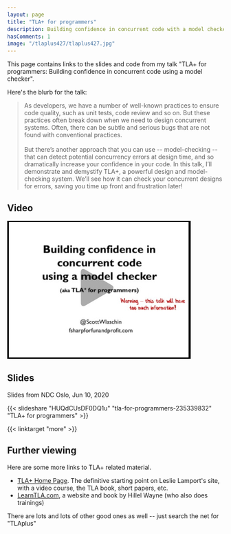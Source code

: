 ```yaml
---
layout: page
title: "TLA+ for programmers"
description: Building confidence in concurrent code with a model checker
hasComments: 1
image: "/tlaplus427/tlaplus427.jpg"
---
```


This page contains links to the slides and code from my talk "TLA+ for programmers: Building confidence in concurrent code using a model checker".

Here's the blurb for the talk:

> As developers, we have a number of well-known practices to ensure code quality,
> such as unit tests, code review and so on. But these practices often break down
> when we need to design concurrent systems. Often, there can be subtle and serious
> bugs that are not found with conventional practices.
> \
> \
> But there’s another approach that you can use -- model-checking -- that can detect
> potential concurrency errors at design time, and so dramatically increase your
> confidence in your code. In this talk, I’ll demonstrate and demystify TLA+,
> a powerful design and model-checking system. We’ll see how it can check your
> concurrent designs for errors, saving you time up front and frustration later!


## Video

[![Video from NDC Oslo, Jun 10, 2020](tlaplus427.jpg)](https://www.youtube.com/watch?v=tqwcz-Yt9gQ)

## Slides

Slides from NDC Oslo, Jun 10, 2020

{{< slideshare "HUQdCUsDF0DQ1u" "tla-for-programmers-235339832" "TLA+ for programmers" >}}

{{< linktarget "more" >}}

## Further viewing

Here are some more links to TLA+ related material.


* [TLA+ Home Page](https://lamport.azurewebsites.net/tla/tla.html). The definitive starting point on Leslie Lamport's site, with a video course, the TLA book, short papers, etc.
* [LearnTLA.com](http://www.learntla.com/), a website and book by Hillel Wayne (who also does trainings)

There are lots and lots of other good ones as well -- just search the net for "TLAplus"

